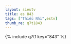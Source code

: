 ```yaml
--- 
layout: sieutv
title: es 843
tags: ["Thiếu Nhi",estv]
thumb_re: q7t1843
---
```

{% include q7t1 key="843" %} 
